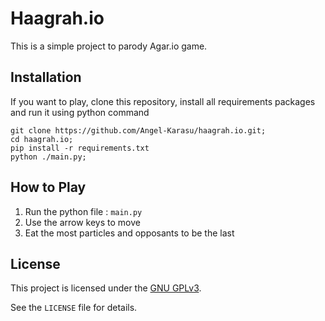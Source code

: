 # Haagrah.io

This is a simple project to parody Agar.io game.
    
## Installation

If you want to play, clone this repository, install all requirements packages and run it using python command
```shell
git clone https://github.com/Angel-Karasu/haagrah.io.git;
cd haagrah.io;
pip install -r requirements.txt
python ./main.py;
```

## How to Play

1. Run the python file : `main.py`
2. Use the arrow keys to move
3. Eat the most particles and opposants to be the last
  
## License

This project is licensed under the [GNU GPLv3](https://choosealicense.com/licenses/gpl-3.0/).

See the `LICENSE` file for details.

